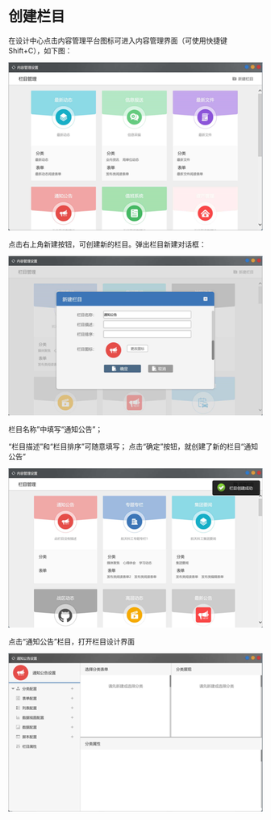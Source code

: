 # 创建栏目

在设计中心点击内容管理平台图标可进入内容管理界面（可使用快捷键Shift+C），如下图：

![](../.gitbook/assets/image%20%2875%29.png)



点击右上角新建按钮，可创建新的栏目。弹出栏目新建对话框：

![](../.gitbook/assets/image%20%28122%29.png)




  
栏目名称”中填写“通知公告”；

 “栏目描述”和“栏目排序”可随意填写； 点击“确定”按钮，就创建了新的栏目“通知公告”

![](../.gitbook/assets/image%20%2860%29.png)

点击“通知公告”栏目，打开栏目设计界面

![](../.gitbook/assets/image%20%2863%29.png)





